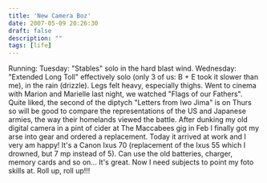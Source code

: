 ```yaml
---
title: 'New Camera Boz'
date: 2007-05-09 20:26:30
draft: false
description: ""
tags: [life]
---
```


Running: Tuesday: "Stables" solo in the hard blast wind. Wednesday: "Extended Long Toll" effectively solo (only 3 of us: B + E took it slower than me), in the rain (drizzle). Legs felt heavy, especially thighs. Went to cinema with Marion and Marielle last night, we watched "Flags of our Fathers". Quite liked, the second of the diptych "Letters from Iwo Jima" is on Thurs so will be good to compare the representations of the US and Japanese armies, the way their homelands viewed the battle. After dunking my old digital camera in a pint of cider at The Maccabees gig in Feb I finally got my arse into gear and ordered a replacement. Today it arrived at work and I very am happy! It's a Canon Ixus 70 (replacement of the Ixus 55 which I drowned, but 7 mp instead of 5). Can use the old batteries, charger, memory cards and so on... It's great. Now I need subjects to point my foto skills at. Roll up, roll up!!!